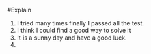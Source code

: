 #Explain
1. I tried many times finally I passed all the test.
2. I think I could find a good way to solve it
3. It is a sunny day and have a good luck.
4.
